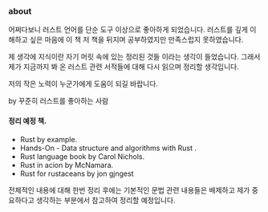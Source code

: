 <!--# Introduction -->

### about 

어쩌다보니 러스트 언어를 단순 도구 이상으로 좋아하게 되었습니다. 
러스트를 깊게 이해하고 싶은 마음에 이 책 저 책을 뒤지며 공부하였지만 만족스럽지 못하였습니다.

제 생각에 지식이란 자기 머릿 속에 있는 정리된 것들 이라는 생각이 들었습니다.
그래서 제가 지금까지 봐 온 러스트 관련 서적들에 대해 다시 읽으며 정리할 생각입니다.

저의 작은 노력이 누군가에게 도움이 되길 바랍니다.

by 꾸준히 러스트를 좋아하는 사람

#### 정리 예정 책.

* Rust by example.
* Hands-On - Data structure and algorithms with Rust .
* Rust language book by Carol Nichols.
* Rust in acion by McNamara.
* Rust for rustaceans by jon gjngest

전체적인 내용에 대해 한번 정리 후에는 기본적인 문법 관련 내용들은 배제하고 제가 중요하다고 생각하는 부분에서
참고하여 정리할 예정입니다.

